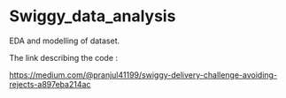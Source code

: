 # Swiggy_data_analysis
EDA and modelling of dataset.


The link describing the code :

https://medium.com/@pranjul41199/swiggy-delivery-challenge-avoiding-rejects-a897eba214ac
